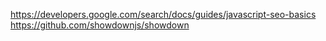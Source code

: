 https://developers.google.com/search/docs/guides/javascript-seo-basics
https://github.com/showdownjs/showdown
